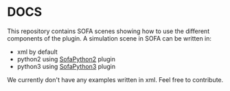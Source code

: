 # DOCS

This repository contains SOFA scenes showing how to use the different components of the plugin. 
A simulation scene in SOFA can be written in:
- xml by default 
- python2 using [SofaPython2](https://github.com/sofa-framework/SofaPython) plugin 
- python3 using [SofaPython3](https://github.com/sofa-framework/SofaPython3) plugin 

We currently don't have any examples written in xml. Feel free to contribute. 